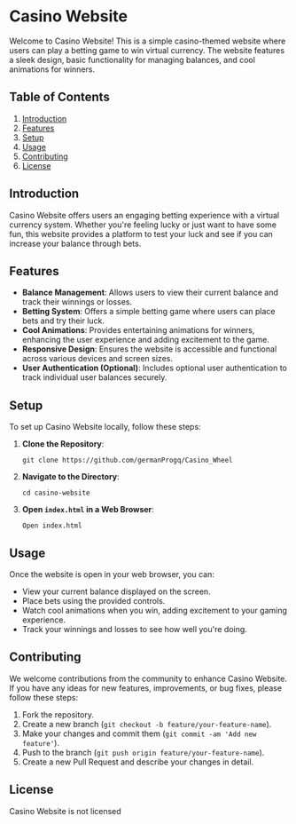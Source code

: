 # Casino Website

Welcome to Casino Website! This is a simple casino-themed website where users can play a betting game to win virtual currency. The website features a sleek design, basic functionality for managing balances, and cool animations for winners.

## Table of Contents

1. [Introduction](#introduction)
2. [Features](#features)
3. [Setup](#setup)
4. [Usage](#usage)
5. [Contributing](#contributing)
6. [License](#license)

## Introduction

Casino Website offers users an engaging betting experience with a virtual currency system. Whether you're feeling lucky or just want to have some fun, this website provides a platform to test your luck and see if you can increase your balance through bets.

## Features

- **Balance Management**: Allows users to view their current balance and track their winnings or losses.
- **Betting System**: Offers a simple betting game where users can place bets and try their luck.
- **Cool Animations**: Provides entertaining animations for winners, enhancing the user experience and adding excitement to the game.
- **Responsive Design**: Ensures the website is accessible and functional across various devices and screen sizes.
- **User Authentication (Optional)**: Includes optional user authentication to track individual user balances securely.

## Setup

To set up Casino Website locally, follow these steps:

1. **Clone the Repository**: 
   ```
   git clone https://github.com/germanProgq/Casino_Wheel
   ```

2. **Navigate to the Directory**:
   ```
   cd casino-website
   ```

3. **Open `index.html` in a Web Browser**:
   ```
   Open index.html
   ```

## Usage

Once the website is open in your web browser, you can:

- View your current balance displayed on the screen.
- Place bets using the provided controls.
- Watch cool animations when you win, adding excitement to your gaming experience.
- Track your winnings and losses to see how well you're doing.

## Contributing

We welcome contributions from the community to enhance Casino Website. If you have any ideas for new features, improvements, or bug fixes, please follow these steps:

1. Fork the repository.
2. Create a new branch (`git checkout -b feature/your-feature-name`).
3. Make your changes and commit them (`git commit -am 'Add new feature'`).
4. Push to the branch (`git push origin feature/your-feature-name`).
5. Create a new Pull Request and describe your changes in detail.

## License

Casino Website is not licensed